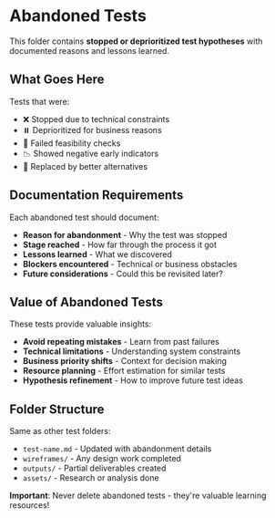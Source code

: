 # Abandoned Tests

This folder contains **stopped or deprioritized test hypotheses** with documented reasons and lessons learned.

## What Goes Here

Tests that were:
- ❌ Stopped due to technical constraints
- ⏸️ Deprioritized for business reasons
- 🚫 Failed feasibility checks
- 📉 Showed negative early indicators
- 🔄 Replaced by better alternatives

## Documentation Requirements

Each abandoned test should document:
- **Reason for abandonment** - Why the test was stopped
- **Stage reached** - How far through the process it got
- **Lessons learned** - What we discovered
- **Blockers encountered** - Technical or business obstacles
- **Future considerations** - Could this be revisited later?

## Value of Abandoned Tests

These tests provide valuable insights:
- **Avoid repeating mistakes** - Learn from past failures
- **Technical limitations** - Understanding system constraints  
- **Business priority shifts** - Context for decision making
- **Resource planning** - Effort estimation for similar tests
- **Hypothesis refinement** - How to improve future test ideas

## Folder Structure

Same as other test folders:
- `test-name.md` - Updated with abandonment details
- `wireframes/` - Any design work completed
- `outputs/` - Partial deliverables created
- `assets/` - Research or analysis done

**Important**: Never delete abandoned tests - they're valuable learning resources!